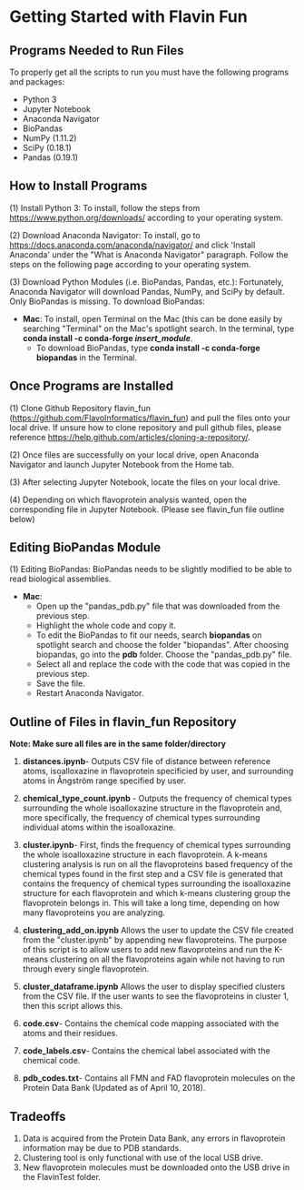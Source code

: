 # Getting Started with Flavin Fun

Programs Needed to Run Files
-------
To properly get all the scripts to run you must have the following programs and packages: 
  * Python 3 
  * Jupyter Notebook 
  * Anaconda Navigator 
  * BioPandas
  * NumPy (1.11.2) 
  * SciPy (0.18.1)
  * Pandas (0.19.1) 

How to Install Programs
-------
(1) Install Python 3: To install, follow the steps from https://www.python.org/downloads/ according to your operating system.

(2) Download Anaconda Navigator: To install, go to https://docs.anaconda.com/anaconda/navigator/ and click 'Install Anaconda' under the "What is Anaconda Navigator" paragraph. Follow the steps on the following page according to your operating system. 

(3) Download Python Modules (i.e. BioPandas, Pandas, etc.): Fortunately, Anaconda Navigator will download Pandas, NumPy, and SciPy by default. Only BioPandas is missing. To download BioPandas:
 - **Mac**: To install, open Terminal on the Mac (this can be done easily by searching "Terminal" on the Mac's spotlight search. In the terminal, type **conda install -c conda-forge *insert_module***.
   - To download BioPandas, type **conda install -c conda-forge biopandas** in the Terminal.

Once Programs are Installed
-------
(1) Clone Github Repository flavin_fun (https://github.com/FlavoInformatics/flavin_fun) and pull the files onto your local drive. 
If unsure how to clone repository and pull github files, please reference https://help.github.com/articles/cloning-a-repository/.

(2) Once files are successfully on your local drive, open Anaconda Navigator and launch Jupyter Notebook from the Home tab. 

(3) After selecting Jupyter Notebook, locate the files on your local drive.

(4) Depending on which flavoprotein analysis wanted, open the corresponding file in Jupyter Notebook. (Please see flavin_fun file outline below) 

**Editing BioPandas Module**
-------
(1) Editing BioPandas: BioPandas needs to be slightly modified to be able to read biological assemblies.
  - **Mac**: 
    - Open up the "pandas_pdb.py" file that was downloaded from the previous step. 
    - Highlight the whole code and copy it.
    - To edit the BioPandas to fit our needs, search **biopandas** on spotlight search and choose the folder "biopandas". After choosing biopandas, go into the **pdb** folder. Choose the "pandas_pdb.py" file. 
    - Select all and replace the code with the code that was copied in the previous step.
    - Save the file.
    - Restart Anaconda Navigator.

Outline of Files in flavin_fun Repository 
-------

**Note: Make sure all files are in the same folder/directory**

1. **distances.ipynb**- Outputs CSV file of distance between reference atoms, isoalloxazine in flavoprotein specificied by user, and surrounding atoms in Ångström range specified by user. 

2. **chemical_type_count.ipynb** - Outputs the frequency of chemical types surrounding the whole isoalloxazine structure in the flavoprotein and, more specifically, the frequency of chemical types surrounding individual atoms within the isoalloxazine.

3. **cluster.ipynb**- First, finds the frequency of chemical types surrounding the whole isoalloxazine structure in each flavoprotein. A k-means clustering analysis is run on all the flavoproteins based frequency of the chemical types found in the first step and a CSV file is generated that contains the frequency of chemical types surrounding the isoalloxazine structure for each flavoprotein and which k-means clustering group the flavoprotein belongs in. This will take a long time, depending on how many flavoproteins you are analyzing. 

4. **clustering_add_on.ipynb** Allows the user to update the CSV file created from the "cluster.ipynb" by appending new flavoproteins. The purpose of this script is to allow users to add new flavoproteins and run the K-means clustering on all the flavoproteins again while not having to run through every single flavoprotein.

5. **cluster_dataframe.ipynb** Allows the user to display specified clusters from the CSV file. If the user wants to see the flavoproteins in cluster 1, then this script allows this.

6. **code.csv**- Contains the chemical code mapping associated with the atoms and their residues. 

7. **code_labels.csv**- Contains the chemical label associated with the chemical code. 

8. **pdb_codes.txt**- Contains all FMN and FAD flavoprotein molecules on the Protein Data Bank (Updated as of April 10, 2018).

Tradeoffs 
-------
1. Data is acquired from the Protein Data Bank, any errors in flavoprotein information may be due to PDB standards.
2. Clustering tool is only functional with use of the local USB drive.
3. New flavoprotein molecules must be downloaded onto the USB drive in the FlavinTest folder.
